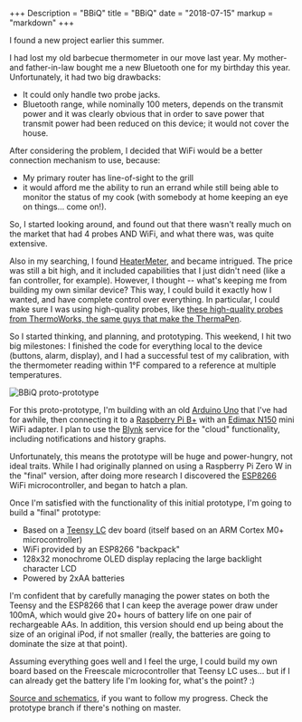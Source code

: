+++
Description = "BBiQ"
title = "BBiQ"
date = "2018-07-15"
markup = "markdown"
+++

I found a new project earlier this summer.

I had lost my old barbecue thermometer in our move last year. My mother- and father-in-law bought me a new Bluetooth one for my birthday this year. Unfortunately, it had two big drawbacks:

* It could only handle two probe jacks.
* Bluetooth range, while nominally 100 meters, depends on the transmit power and it was clearly obvious that in order to save power that transmit power had been reduced on this device; it would not cover the house.

After considering the problem, I decided that WiFi would be a better connection mechanism to use, because:

* My primary router has line-of-sight to the grill
* it would afford me the ability to run an errand while still being able to monitor the status of my cook (with somebody at home keeping an eye on things... come on!).

So, I started looking around, and found out that there wasn't really much on the market that had 4 probes AND WiFi, and what there was, was quite extensive.

Also in my searching, I found [HeaterMeter](https://store.heatermeter.com), and became intrigued. The price was still a bit high, and it included capabilities that I just didn't need (like a fan controller, for example). However, I thought -- what's keeping me from building my own similar device? This way, I could build it exactly how I wanted, and have complete control over everything. In particular, I could make sure I was using high-quality probes, like [these high-quality probes from ThermoWorks, the same guys that make the ThermaPen](https://www.thermoworks.com/Handheld-Probes/Probes/Pro-Series). 

So I started thinking, and planning, and prototyping. This weekend, I hit two big milestones: I finished the code for everything local to the device (buttons, alarm, display), and I had a successful test of my calibration, with the thermometer reading within 1°F compared to a reference at multiple temperatures.

![BBiQ proto-prototype](/posts/bbiq/bbiq_proto.png)

For this proto-prototype, I'm building with an old [Arduino Uno](https://store.arduino.cc/arduino-uno-rev3) that I've had for awhile, then connecting it to a [Raspberry Pi B+](https://www.raspberrypi.org/products/raspberry-pi-1-model-b-plus/) with an [Edimax N150](https://www.edimax.com/edimax/merchandise/merchandise_detail/data/edimax/in/wireless_adapters_n150/ew-7811un/) mini WiFi adapter. I plan to use the [Blynk](https://blynk.cc) service for the "cloud" functionality, including notifications and history graphs. 

Unfortunately, this means the prototype will be huge and power-hungry, not ideal traits. While I had originally planned on using a Raspberry Pi Zero W in the "final" version, after doing more research I discovered the [ESP8266](https://www.esp8266.com) WiFi microcontroller, and began to hatch a plan.

Once I'm satisfied with the functionality of this initial prototype, I'm going to build a "final" prototype:

* Based on a [Teensy LC](https://www.pjrc.com/teensy/teensyLC.html) dev board (itself based on an ARM Cortex M0+ microcontroller)
* WiFi provided by an ESP8266 "backpack"
* 128x32 monochrome OLED display replacing the large backlight character LCD
* Powered by 2xAA batteries

I'm confident that by carefully managing the power states on both the Teensy and the ESP8266 that I can keep the average power draw under 100mA, which would give 20+ hours of battery life on one pair of rechargeable AAs. In addition, this version should end up being about the size of an original iPod, if not smaller (really, the batteries are going to dominate the size at that point).

Assuming everything goes well and I feel the urge, I could build my own board based on the Freescale microcontroller that Teensy LC uses... but if I can already get the battery life I'm looking for, what's the point? :)

[Source and schematics](https://github.com/e3b0c442/BBiQ), if you want to follow my progress. Check the prototype branch if there's nothing on master.